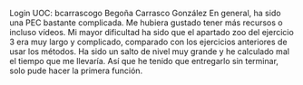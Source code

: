 Login UOC: bcarrascogo
Begoña Carrasco González
En general, ha sido una PEC bastante complicada. Me hubiera gustado tener más recursos o incluso vídeos. Mi mayor dificultad ha sido que el apartado zoo del ejercicio 3 era muy largo y complicado, comparado con los ejercicios anteriores de usar los métodos. Ha sido un salto de nivel muy grande y he calculado mal el tiempo que me llevaría. Así que he tenido que entregarlo sin terminar, solo pude hacer la primera función.
